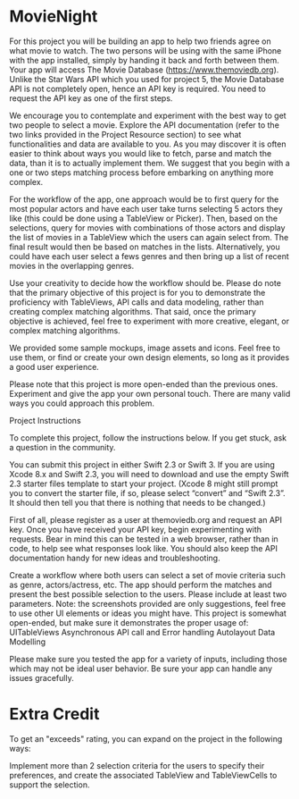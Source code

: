 # MovieNight

For this project you will be building an app to help two friends agree on what movie to watch. The two persons will be using with the same iPhone with the app installed, simply by handing it back and forth between them. Your app will access The Movie Database (https://www.themoviedb.org). Unlike the Star Wars API which you used for project 5, the Movie Database API is not completely open, hence an API key is required. You need to request the API key as one of the first steps.

We encourage you to contemplate and experiment with the best way to get two people to select a movie. Explore the API documentation (refer to the two links provided in the Project Resource section) to see what functionalities and data are available to you. As you may discover it is often easier to think about ways you would like to fetch, parse and match the data, than it is to actually implement them. We suggest that you begin with a one or two steps matching process before embarking on anything more complex.

For the workflow of the app, one approach would be to first query for the most popular actors and have each user take turns selecting 5 actors they like (this could be done using a TableView or Picker). Then, based on the selections, query for movies with combinations of those actors and display the list of movies in a TableView which the users can again select from. The final result would then be based on matches in the lists. Alternatively, you could have each user select a fews genres and then bring up a list of recent movies in the overlapping genres.

Use your creativity to decide how the workflow should be. Please do note that the primary objective of this project is for you to demonstrate the proficiency with TableViews, API calls and data modeling, rather than creating complex matching algorithms. That said, once the primary objective is achieved, feel free to experiment with more creative, elegant, or complex matching algorithms.

We provided some sample mockups, image assets and icons. Feel free to use them, or find or create your own design elements, so long as it provides a good user experience.

Please note that this project is more open-ended than the previous ones. Experiment and give the app your own personal touch. There are many valid ways you could approach this problem.

Project Instructions

To complete this project, follow the instructions below. If you get stuck, ask a question in the community.

You can submit this project in either Swift 2.3 or Swift 3. If you are using Xcode 8.x and Swift 2.3, you will need to download and use the empty Swift 2.3 starter files template to start your project. (Xcode 8 might still prompt you to convert the starter file, if so, please select “convert” and “Swift 2.3”. It should then tell you that there is nothing that needs to be changed.)

First of all, please register as a user at themoviedb.org and request an API key.
Once you have received your API key, begin experimenting with requests. Bear in mind this can be tested in a web browser, rather than in code, to help see what responses look like. You should also keep the API documentation handy for new ideas and troubleshooting.

Create a workflow where both users can select a set of movie criteria such as genre, actors/actress, etc. The app should perform the matches and present the best possible selection to the users. Please include at least two parameters.
Note: the screenshots provided are only suggestions, feel free to use other UI elements or ideas you might have.
This project is somewhat open-ended, but make sure it demonstrates the proper usage of:
UITableViews
Asynchronous API call and Error handling
Autolayout
Data Modelling

Please make sure you tested the app for a variety of inputs, including those which may not be ideal user behavior. Be sure your app can handle any issues gracefully.

# Extra Credit

To get an "exceeds" rating, you can expand on the project in the following ways:

Implement more than 2 selection criteria for the users to specify their preferences, and create the associated TableView and TableViewCells to support the selection.
